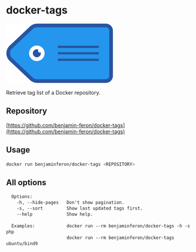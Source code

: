 # docker-tags

![logo](https://github.com/benjamin-feron/docker-tags/raw/main/images/docker-tags.png "docker-tags logo")

Retrieve tag list of a Docker repository.

## Repository

[https://github.com/benjamin-feron/docker-tags](https://github.com/benjamin-feron/docker-tags)

## Usage

```bash
docker run benjaminferon/docker-tags <REPOSITORY>
```

## All options

```text
  Options:
    -h, --hide-pages   Don't show pagination.
    -s, --sort         Show last updated tags first.
    --help             Show help.

  Examples:            docker run --rm benjaminferon/docker-tags -h -s php
                       docker run --rm benjaminferon/docker-tags ubuntu/bind9
```
